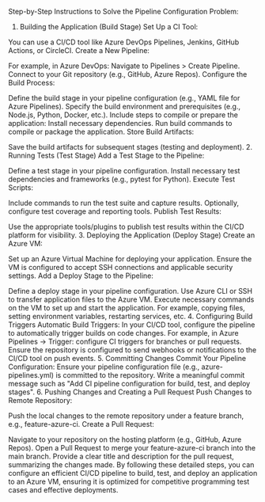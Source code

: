 Step-by-Step Instructions to Solve the Pipeline Configuration Problem:
1. Building the Application (Build Stage)
Set Up a CI Tool:

You can use a CI/CD tool like Azure DevOps Pipelines, Jenkins, GitHub Actions, or CircleCI.
Create a New Pipeline:

For example, in Azure DevOps:
Navigate to Pipelines > Create Pipeline.
Connect to your Git repository (e.g., GitHub, Azure Repos).
Configure the Build Process:

Define the build stage in your pipeline configuration (e.g., YAML file for Azure Pipelines).
Specify the build environment and prerequisites (e.g., Node.js, Python, Docker, etc.).
Include steps to compile or prepare the application:
Install necessary dependencies.
Run build commands to compile or package the application.
Store Build Artifacts:

Save the build artifacts for subsequent stages (testing and deployment).
2. Running Tests (Test Stage)
Add a Test Stage to the Pipeline:

Define a test stage in your pipeline configuration.
Install necessary test dependencies and frameworks (e.g., pytest for Python).
Execute Test Scripts:

Include commands to run the test suite and capture results.
Optionally, configure test coverage and reporting tools.
Publish Test Results:

Use the appropriate tools/plugins to publish test results within the CI/CD platform for visibility.
3. Deploying the Application (Deploy Stage)
Create an Azure VM:

Set up an Azure Virtual Machine for deploying your application.
Ensure the VM is configured to accept SSH connections and applicable security settings.
Add a Deploy Stage to the Pipeline:

Define a deploy stage in your pipeline configuration.
Use Azure CLI or SSH to transfer application files to the Azure VM.
Execute necessary commands on the VM to set up and start the application.
For example, copying files, setting environment variables, restarting services, etc.
4. Configuring Build Triggers
Automatic Build Triggers:
In your CI/CD tool, configure the pipeline to automatically trigger builds on code changes.
For example, in Azure Pipelines -> Trigger: configure CI triggers for branches or pull requests.
Ensure the repository is configured to send webhooks or notifications to the CI/CD tool on push events.
5. Committing Changes
Commit Your Pipeline Configuration:
Ensure your pipeline configuration file (e.g., azure-pipelines.yml) is committed to the repository.
Write a meaningful commit message such as "Add CI pipeline configuration for build, test, and deploy stages".
6. Pushing Changes and Creating a Pull Request
Push Changes to Remote Repository:

Push the local changes to the remote repository under a feature branch, e.g., feature-azure-ci.
Create a Pull Request:

Navigate to your repository on the hosting platform (e.g., GitHub, Azure Repos).
Open a Pull Request to merge your feature-azure-ci branch into the main branch.
Provide a clear title and description for the pull request, summarizing the changes made.
By following these detailed steps, you can configure an efficient CI/CD pipeline to build, test, and deploy an application to an Azure VM, ensuring it is optimized for competitive programming test cases and effective deployments.



